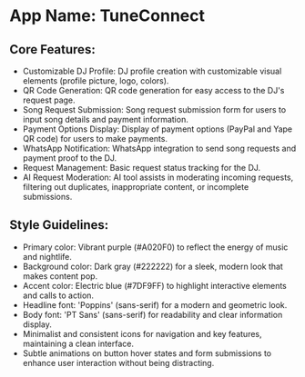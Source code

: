 # **App Name**: TuneConnect

## Core Features:

- Customizable DJ Profile: DJ profile creation with customizable visual elements (profile picture, logo, colors).
- QR Code Generation: QR code generation for easy access to the DJ's request page.
- Song Request Submission: Song request submission form for users to input song details and payment information.
- Payment Options Display: Display of payment options (PayPal and Yape QR code) for users to make payments.
- WhatsApp Notification: WhatsApp integration to send song requests and payment proof to the DJ.
- Request Management: Basic request status tracking for the DJ.
- AI Request Moderation: AI tool assists in moderating incoming requests, filtering out duplicates, inappropriate content, or incomplete submissions.

## Style Guidelines:

- Primary color: Vibrant purple (#A020F0) to reflect the energy of music and nightlife.
- Background color: Dark gray (#222222) for a sleek, modern look that makes content pop.
- Accent color: Electric blue (#7DF9FF) to highlight interactive elements and calls to action.
- Headline font: 'Poppins' (sans-serif) for a modern and geometric look.
- Body font: 'PT Sans' (sans-serif) for readability and clear information display.
- Minimalist and consistent icons for navigation and key features, maintaining a clean interface.
- Subtle animations on button hover states and form submissions to enhance user interaction without being distracting.